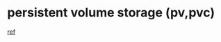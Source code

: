 ---
---

# persistent volume storage (pv,pvc)
[ref](https://kubernetes.io/docs/tasks/configure-pod-container/configure-persistent-volume-storage/)
